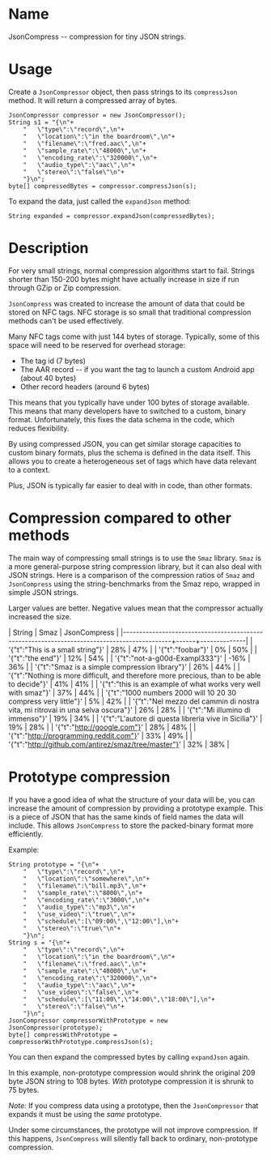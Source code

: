 # Name
JsonCompress -- compression for tiny JSON strings.

# Usage

Create a `JsonCompressor` object, then pass strings to its `compressJson` method. It will return a compressed array of bytes.

    JsonCompressor compressor = new JsonCompressor();
    String s1 = "{\n"+
        "   \"type\":\"record\",\n"+
        "   \"location\":\"in the boardroom\",\n"+
        "   \"filename\":\"fred.aac\",\n"+
        "   \"sample_rate\":\"48000\",\n"+
        "   \"encoding_rate\":\"320000\",\n"+
        "   \"audio_type\":\"aac\",\n"+
        "   \"stereo\":\"false\"\n"+
        "}\n";
    byte[] compressedBytes = compressor.compressJson(s);

To expand the data, just called the `expandJson` method:

    String expanded = compressor.expandJson(compressedBytes);

# Description

For very small strings, normal compression algorithms start to fail. Strings shorter than 150-200 bytes might have actually increase in size if run through GZip or Zip compression. 

`JsonCompress` was created to increase the amount of data that could be stored on NFC tags. NFC storage is so small that traditional compression methods can't be used effectively.

Many NFC tags come with just 144 bytes of storage. Typically, some of this space will need to be reserved for overhead storage:

- The tag id (7 bytes)
- The AAR record -- if you want the tag to launch a custom Android app (about 40 bytes)
- Other record headers (around 6 bytes)

This means that you typically have under 100 bytes of storage available. This means that many developers have to switched to a custom, binary format. Unfortunately, this fixes the data schema in the code, which reduces flexibility.

By using compressed JSON, you can get similar storage capacities to custom binary formats, plus the schema is defined in the data itself. This allows you to create a heterogeneous set of tags which have data relevant to a context.

Plus, JSON is typically far easier to deal with in code, than other formats.

# Compression compared to other methods

The main way of compressing small strings is to use the `Smaz` library. `Smaz` is a more general-purpose string compression library, but it can also deal with JSON strings. Here is a comparison of the compression ratios of `Smaz` and `JsonCompress` using the string-benchmarks from the Smaz repo, wrapped in simple JSON strings.

Larger values are better. Negative values mean that the compressor actually increased the size.

| String                                                                                      | Smaz | JsonCompress |
|---------------------------------------------------------------------------------------------+------+--------------|
| '{"t":"This is a small string"}'                                                            |  28% |          47% |
| '{"t":"foobar"}'                                                                            |   0% |          50% |
| '{"t":"the end"}'                                                                           |  12% |          54% |
| '{"t":"not-a-g00d-Exampl333"}'                                                              | -16% |          36% |
| '{"t":"Smaz is a simple compression library"}'                                              |  26% |          44% |
| '{"t":"Nothing is more difficult, and therefore more precious, than to be able to decide"}' |  41% |          41% |
| '{"t":"this is an example of what works very well with smaz"}'                              |  37% |          44% |
| '{"t":"1000 numbers 2000 will 10 20 30 compress very little"}'                              |   5% |          42% |
| '{"t":"Nel mezzo del cammin di nostra vita, mi ritrovai in una selva oscura"}'              |  26% |          28% |
| '{"t":"Mi illumino di immenso"}'                                                            |  19% |          34% |
| '{"t":"L'autore di questa libreria vive in Sicilia"}'                                       |  19% |          28% |
| '{"t":"http://google.com"}'                                                                 |  28% |          48% |
| '{"t":"http://programming.reddit.com"}'                                                     |  33% |          49% |
| '{"t":"http://github.com/antirez/smaz/tree/master"}'                                        |  32% |          38% |

# Prototype compression

If you have a good idea of what the structure of your data will be, you can increase the amount of compression by providing a prototype example. This is a piece of JSON that has the same kinds of field names the data will include. This allows `JsonCompress` to store the packed-binary format more efficiently.

Example:

    String prototype = "{\n"+
        "   \"type\":\"record\",\n"+
        "   \"location\":\"somewhere\",\n"+
        "   \"filename\":\"bill.mp3\",\n"+
        "   \"sample_rate\":\"8000\",\n"+
        "   \"encoding_rate\":\"3000\",\n"+
        "   \"audio_type\":\"mp3\",\n"+
        "   \"use_video\":\"true\",\n"+
        "   \"schedule\":[\"09:00\",\"12:00\"],\n"+
        "   \"stereo\":\"true\"\n"+
        "}\n";
    String s = "{\n"+
        "   \"type\":\"record\",\n"+
        "   \"location\":\"in the boardroom\",\n"+
        "   \"filename\":\"fred.aac\",\n"+
        "   \"sample_rate\":\"48000\",\n"+
        "   \"encoding_rate\":\"320000\",\n"+
        "   \"audio_type\":\"aac\",\n"+
        "   \"use_video\":\"false\",\n"+
        "   \"schedule\":[\"11:00\",\"14:00\",\"18:00\"],\n"+
        "   \"stereo\":\"false\"\n"+
        "}\n";
    JsonCompressor compressorWithPrototype = new JsonCompressor(prototype);
    byte[] compressWithPrototype = compressorWithPrototype.compressJson(s);

You can then expand the compressed bytes by calling `expandJson` again.

In this example, non-prototype compression would shrink the original 209 byte JSON string to 108 bytes. *With* prototype compression it is shrunk to 75 bytes.

*Note:* If you compress data using a prototype, then the `JsonCompressor` that expands it must be using the *same* prototype.

Under some circumstances, the prototype will not improve compression. If this happens, `JsonCompress` will silently fall back to ordinary, non-prototype compression.
